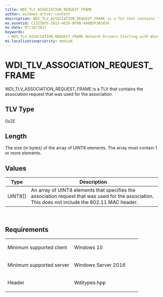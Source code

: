 ```yaml
---
title: WDI_TLV_ASSOCIATION_REQUEST_FRAME
author: windows-driver-content
description: WDI_TLV_ASSOCIATION_REQUEST_FRAME is a TLV that contains the association request that was used for the association.
ms.assetid: C2323DFE-2B13-4E35-BF9B-4A0B5F3B2076
ms.date: 07/18/2017 
keywords:
 - WDI_TLV_ASSOCIATION_REQUEST_FRAME Network Drivers Starting with Windows Vista
ms.localizationpriority: medium
---
```


# WDI\_TLV\_ASSOCIATION\_REQUEST\_FRAME


WDI\_TLV\_ASSOCIATION\_REQUEST\_FRAME is a TLV that contains the association request that was used for the association.

## TLV Type


0x2E

## Length


The size (in bytes) of the array of UINT8 elements. The array must contain 1 or more elements.

## Values


| Type      | Description                                                                                                                                       |
|-----------|---------------------------------------------------------------------------------------------------------------------------------------------------|
| UINT8\[\] | An array of UINT8 elements that specifies the association request that was used for the association. This does not include the 802.11 MAC header. |

 

Requirements
------------

<table>
<colgroup>
<col width="50%" />
<col width="50%" />
</colgroup>
<tbody>
<tr class="odd">
<td><p>Minimum supported client</p></td>
<td><p>Windows 10</p></td>
</tr>
<tr class="even">
<td><p>Minimum supported server</p></td>
<td><p>Windows Server 2016</p></td>
</tr>
<tr class="odd">
<td><p>Header</p></td>
<td>Wditypes.hpp</td>
</tr>
</tbody>
</table>

 

 





